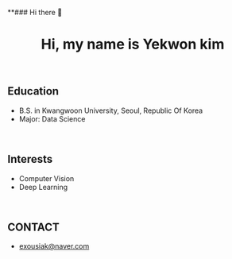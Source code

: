 **### Hi there 👋


<h1 align="center"><b>Hi, my name is Yekwon kim </b></h1>

<br>

## Education
- B.S. in Kwangwoon University, Seoul, Republic Of Korea
- Major: Data Science 

<br>

## Interests
- Computer Vision
- Deep Learning

<br>

## CONTACT 
- exousiak@naver.com 

<br>
<br>
<br>


<!--
**exousiak/exousiak** is a ✨ _special_ ✨ repository because its `README.md` (this file) appears on your GitHub profile.

Here are some ideas to get you started:

- 🔭 I’m currently working on ...
- 🌱 I’m currently learning ...
- 👯 I’m looking to collaborate on ...
- 🤔 I’m looking for help with ...
- 💬 Ask me about ...
- 📫 How to reach me: ...
- 😄 Pronouns: ...
- ⚡ Fun fact: ...
-->
